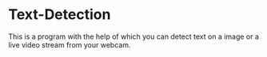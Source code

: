 # Text-Detection
This is a program with the help of which you can detect text on a image or a live video stream from your webcam.
